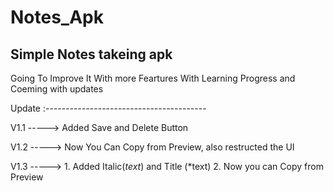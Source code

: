 # Notes_Apk
Simple Notes takeing apk
------------------------------------------------
Going To Improve It With more Feartures With 
Learning Progress and Coeming with updates

Update :----------------------------------------

V1.1 -----> Added Save and Delete Button

V1.2 -----> Now You Can Copy from Preview, also restructed the UI

V1.3 -----> 1. Added Italic(_text_) and Title (*text) 
            2. Now you can Copy from Preview 
